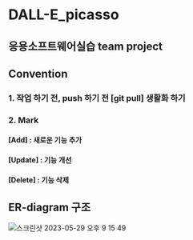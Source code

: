# DALL-E_picasso
## 응용소프트웨어실습 team project

## Convention
### 1. 작업 하기 전, push 하기 전 [git pull] 생활화 하기

### 2. Mark
#### [Add] : 새로운 기능 추가
#### [Update] : 기능 개선
#### [Delete] : 기능 삭제

## ER-diagram 구조
![스크린샷 2023-05-29 오후 9 15 49](https://github.com/mikekks/DALL-E_and_picasso/assets/100754581/a3ffb273-6f8d-450d-ab3d-37f003060e0d)
